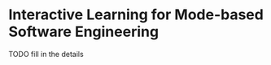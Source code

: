 Interactive Learning for Mode-based Software Engineering
=====================
TODO fill in the details
